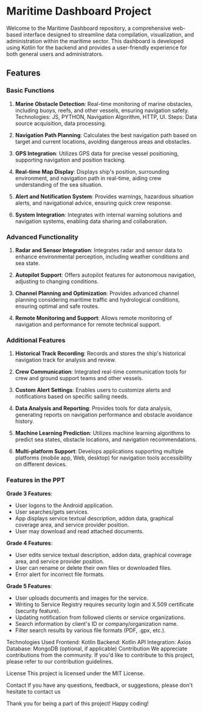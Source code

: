 # Maritime Dashboard Project

Welcome to the Maritime Dashboard repository, a comprehensive web-based interface designed to streamline data compilation, visualization, and administration within the maritime sector. This dashboard is developed using Kotlin for the backend and provides a user-friendly experience for both general users and administrators.

## Features

### Basic Functions

1. **Marine Obstacle Detection**: Real-time monitoring of marine obstacles, including buoys, reefs, and other vessels, ensuring navigation safety. Technologies: JS, PYTHON, Navigation Algorithm, HTTP, UI. Steps: Data source acquisition, data processing.

2. **Navigation Path Planning**: Calculates the best navigation path based on target and current locations, avoiding dangerous areas and obstacles.

3. **GPS Integration**: Utilizes GPS data for precise vessel positioning, supporting navigation and position tracking.

4. **Real-time Map Display**: Displays ship's position, surrounding environment, and navigation path in real-time, aiding crew understanding of the sea situation.

5. **Alert and Notification System**: Provides warnings, hazardous situation alerts, and navigational advice, ensuring quick crew response.

6. **System Integration**: Integrates with internal warning solutions and navigation systems, enabling data sharing and collaboration.

### Advanced Functionality

1. **Radar and Sensor Integration**: Integrates radar and sensor data to enhance environmental perception, including weather conditions and sea state.

2. **Autopilot Support**: Offers autopilot features for autonomous navigation, adjusting to changing conditions.

3. **Channel Planning and Optimization**: Provides advanced channel planning considering maritime traffic and hydrological conditions, ensuring optimal and safe routes.

4. **Remote Monitoring and Support**: Allows remote monitoring of navigation and performance for remote technical support.

### Additional Features

1. **Historical Track Recording**: Records and stores the ship's historical navigation track for analysis and review.

2. **Crew Communication**: Integrated real-time communication tools for crew and ground support teams and other vessels.

3. **Custom Alert Settings**: Enables users to customize alerts and notifications based on specific sailing needs.

4. **Data Analysis and Reporting**: Provides tools for data analysis, generating reports on navigation performance and obstacle avoidance history.

5. **Machine Learning Prediction**: Utilizes machine learning algorithms to predict sea states, obstacle locations, and navigation recommendations.

6. **Multi-platform Support**: Develops applications supporting multiple platforms (mobile app, Web, desktop) for navigation tools accessibility on different devices.

### Features in the PPT

**Grade 3 Features**:

- User logons to the Android application.
- User searches/gets services.
- App displays service textual description, addon data, graphical coverage area, and service provider position.
- User may download and read attached documents.

**Grade 4 Features**:

- User edits service textual description, addon data, graphical coverage area, and service provider position.
- User can rename or delete their own files or downloaded files.
- Error alert for incorrect file formats.

**Grade 5 Features**:

- User uploads documents and images for the service.
- Writing to Service Registry requires security login and X.509 certificate (security feature).
- Updating notification from followed clients or service organizations.
- Search information by client's ID or company/organization name.
- Filter search results by various file formats (PDF, .gpx, etc.).

Technologies Used
Frontend: Kotlin
Backend: Kotlin
API Integration: Axios
Database: MongoDB (optional, if applicable)
Contribution
We appreciate contributions from the community. If you'd like to contribute to this project, please refer to our contribution guidelines.

License
This project is licensed under the MIT License.

Contact
If you have any questions, feedback, or suggestions, please don't hesitate to contact us 

Thank you for being a part of this project! Happy coding!



